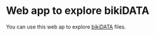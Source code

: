 # Web app to explore bikiDATA

You can use this web ap to explore [bikiDATA](https://github.com/ISE-FIZKarlsruhe/bikidata) files.
